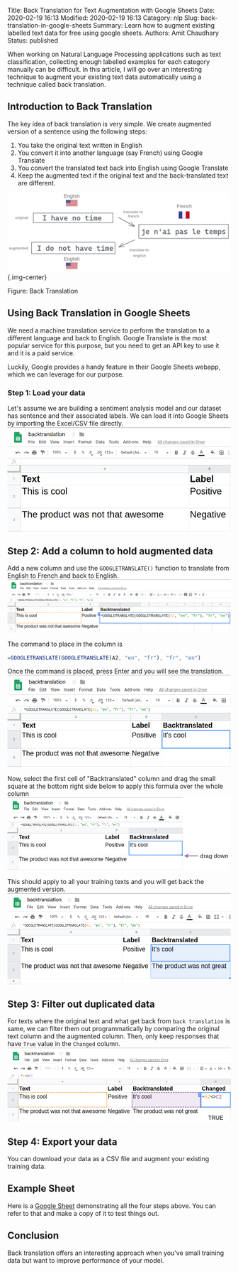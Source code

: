 Title: Back Translation for Text Augmentation with Google Sheets
Date: 2020-02-19 16:13
Modified: 2020-02-19 16:13
Category: nlp
Slug: back-translation-in-google-sheets
Summary: Learn how to augment existing labelled text data for free using google sheets.
Authors: Amit Chaudhary
Status: published


When working on Natural Language Processing applications such as text classification, collecting enough labelled examples for each category manually can be difficult. In this article, I will go over an interesting technique to augment your existing text data automatically using a technique called back translation.

## Introduction to Back Translation
The key idea of back translation is very simple. We create augmented version of a sentence using the following steps:

1. You take the original text written in English  
2. You convert it into another language (say French) using Google Translate  
3. You convert the translated text back into English using Google Translate   
4. Keep the augmented text if the original text and the back-translated text are different. 

![](/images/backtranslation-en-fr.png){.img-center}
<p class="has-text-centered has-text-grey">
Figure: Back Translation
</p>

## Using Back Translation in Google Sheets
We need a machine translation service to perform the translation to a different language and back to English. Google Translate is the most popular service for this purpose, but you need to get an API key to use it and it is a paid service. 

Luckily, Google provides a handy feature in their Google Sheets webapp, which we can leverage for our purpose.

### Step 1: Load your data
Let's assume we are building a sentiment analysis model and our dataset has sentence and their associated labels. We can load it into Google Sheets by importing the Excel/CSV file directly.
![](/images/backtranslation-sheets-step-1.png)

## Step 2: Add a column to hold augmented data
Add a new column and use the `GOOGLETRANSLATE()` function to translate from English to French and back to English.
![](/images/backtranslation-sheets-step-2.png)

The command to place in the column is
```js
=GOOGLETRANSLATE(GOOGLETRANSLATE(A2, "en", "fr"), "fr", "en")
```
Once the command is placed, press Enter and you will see the translation.
![](/images/backtranslation-sheets-step-2.2.png)

Now, select the first cell of "Backtranslated" column and drag the small square at the bottom right side below to apply this formula over the whole column 
![](/images/backtranslation-sheets-step-2.3.png)

This should apply to all your training texts and you will get back the augmented version.
![](/images/backtranslation-sheets-step-2.4.png)

## Step 3: Filter out duplicated data
For texts where the original text and what get back from `back translation` is same, we can filter them out programmatically by comparing the original text column and the augmented column. Then, only keep responses that have `True` value in the `Changed` column.
![](/images/backtranslation-sheets-step-3.2.png)

## Step 4: Export your data
You can download your data as a CSV file and augment your existing training data.

## Example Sheet
Here is a [Google Sheet](https://docs.google.com/spreadsheets/d/1pE9RAukrc4S9jf22RxVr_vEBqN9_DyZaRY8QQRek8Fs/edit#gid=2000059744) demonstrating all the four steps above. You can refer to that and make a copy of it to test things out.

## Conclusion
Back translation offers an interesting approach when you've small training data but want to improve performance of your model.